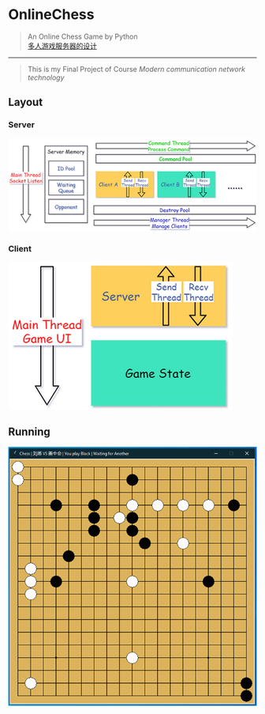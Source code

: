 # OnlineChess
> An Online Chess Game by Python  
> [多人游戏服务器的设计](readMe/Chess.pdf)
---

> This is my Final Project of Course *Modern communication network technology*

## Layout

### Server
![Server](readMe/Layout_Server.png)

### Client
![Client](readMe/Layout_Client.png)

## Running
![Chess](readMe/Run.png)
